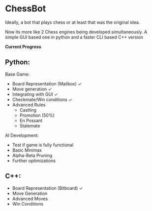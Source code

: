 # ChessBot
Ideally, a bot that plays chess or at least that was the original idea.

Now its more like 2 Chess engines being developed simultaneously. A simple GUI based one in python and a faster CLI based C++ version

**Current Progress**

## Python:
Base Game:
- Board Representation (Mailbox) ✓
- Move generation ✓
- Integrating with GUI ✓
- Checkmate/Win conditions ✓
- Advanced Rules
    - Castling
    - Promotion (50%)
    - En Possant
    - Stalemate

AI Development:
- Test if game is fully functional
- Basic Minimax
- Alpha-Beta Pruning
- Further optimizations
## C++:
- Board Representation (Bitboard) ✓
- Move Generation
- Advanced Moves
- Win Conditions
